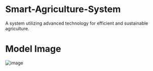 # Smart-Agriculture-System
A system utilizing advanced technology for efficient and sustainable agriculture.
# Model Image
![image](https://github.com/ipsit33/Smart-Agriculture-System/assets/85749577/a336e5d7-597c-4290-9db0-40d1f511d1c5)


